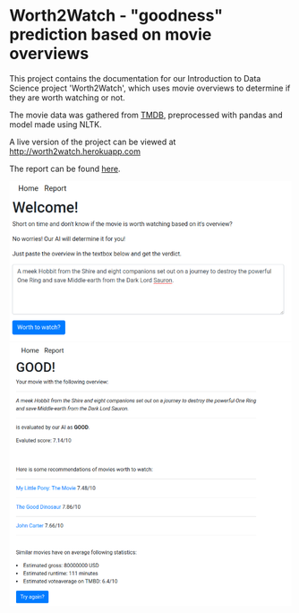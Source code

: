# Worth2Watch - "goodness" prediction based on movie overviews 

This project contains the documentation for our Introduction to Data Science project 'Worth2Watch', which uses movie overviews to determine if they are worth watching or not. 

The movie data was gathered from [TMDB](https://www.themoviedb.org/), preprocessed with pandas and model made using NLTK.

A live version of the project can be viewed at http://worth2watch.herokuapp.com  



The report can be found [here](https://github.com/hnenonen/Intro_to_DS/blob/main/misc/intro_to_ds_report.pdf).

<img src="https://github.com/hnenonen/Intro_to_DS/blob/34ac1032d23d0a8d5be843de208fb16998799df4/misc/img_index.png" width="600">  
<img src="https://github.com/hnenonen/Intro_to_DS/blob/34ac1032d23d0a8d5be843de208fb16998799df4/misc/img_evaluategood.png" width="600">


